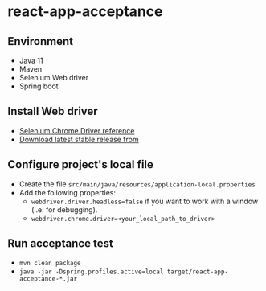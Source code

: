 # react-app-acceptance

## Environment

- Java 11
- Maven
- Selenium Web driver
- Spring boot

## Install Web driver

* [Selenium Chrome Driver reference](https://github.com/SeleniumHQ/selenium/wiki/ChromeDriver)
* [Download latest stable release from](https://sites.google.com/a/chromium.org/chromedriver/)

## Configure project's local file

- Create the file `src/main/java/resources/application-local.properties`
- Add the following properties:
    - `webdriver.driver.headless=false` if you want to work with a window (i.e: for debugging).
    - `webdriver.chrome.driver=<your_local_path_to_driver>`

## Run acceptance test
- `mvn clean package`
- `java -jar -Dspring.profiles.active=local target/react-app-acceptance-*.jar`
